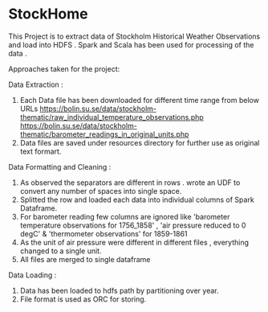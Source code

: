 # StockHome
This Project is to extract data of Stockholm Historical Weather Observations and load into HDFS . Spark and Scala has been used for processing of the data .

Approaches taken for the project:

Data Extraction :
1. Each Data file has been downloaded for different time range from below URLs
https://bolin.su.se/data/stockholm-thematic/raw_individual_temperature_observations.php
https://bolin.su.se/data/stockholm-thematic/barometer_readings_in_original_units.php
2. Data files are saved under resources directory for further use as original text formart.

Data Formatting and Cleaning :
1. As observed the separators are different in rows . wrote an UDF to convert any number of spaces into single space.
2. Splitted the row and loaded each data into individual columns of Spark Dataframe.
3. For barometer reading few columns are ignored like 'barometer temperature observations for 1756_1858' , 'air pressure reduced to 0 degC' & 'thermometer observations' for 1859-1861
4. As the unit of air pressure were different in different files , everything changed to a single unit.
5. All files are merged to single dataframe


Data Loading :
1. Data has been loaded to hdfs path by partitioning over year.
2. File format is used as ORC for storing.



